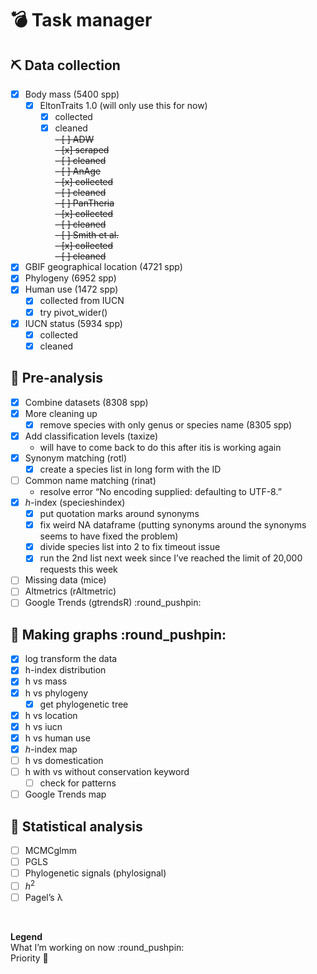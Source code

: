 
# :bomb: Task manager

## :pick: Data collection

-   [x] Body mass (5400 spp)
    -   [x] EltonTraits 1.0 (will only use this for now)
        -   [x] collected
        -   [x] cleaned  
            ~~- \[ \] ADW~~  
            ~~- \[x\] scraped~~  
            ~~- \[ \] cleaned~~  
            ~~- \[ \] AnAge~~  
            ~~- \[x\] collected~~  
            ~~- \[ \] cleaned~~  
            ~~- \[ \] PanTheria~~  
            ~~- \[x\] collected~~  
            ~~- \[ \] cleaned~~  
            ~~- \[ \] Smith et al.~~  
            ~~- \[x\] collected~~  
            ~~- \[ \] cleaned~~
-   [x] GBIF geographical location (4721 spp)
-   [x] Phylogeny (6952 spp)
-   [x] Human use (1472 spp)
    -   [x] collected from IUCN
    -   [x] try pivot\_wider()
-   [x] IUCN status (5934 spp)
    -   [x] collected
    -   [x] cleaned

## :abacus: Pre-analysis

-   [x] Combine datasets (8308 spp)
-   [x] More cleaning up
    -   [x] remove species with only genus or species name (8305 spp)
-   [x] Add classification levels (taxize)
    -   will have to come back to do this after itis is working again
-   [x] Synonym matching (rotl)
    -   [x] create a species list in long form with the ID
-   [ ] Common name matching (rinat)
    -   resolve error “No encoding supplied: defaulting to UTF-8.”
-   [x] *h*-index (specieshindex)
    -   [x] put quotation marks around synonyms
    -   [x] fix weird NA dataframe (putting synonyms around the synonyms
        seems to have fixed the problem)
    -   [x] divide species list into 2 to fix timeout issue
    -   [x] run the 2nd list next week since I’ve reached the limit of
        20,000 requests this week
-   [ ] Missing data (mice)
-   [ ] Altmetrics (rAltmetric)
-   [ ] Google Trends (gtrendsR) :round\_pushpin:

## :art: Making graphs :round\_pushpin:

-   [x] log transform the data
-   [x] h-index distribution
-   [x] h vs mass
-   [x] h vs phylogeny
    -   [x] get phylogenetic tree
-   [x] h vs location
-   [x] h vs iucn
-   [x] h vs human use
-   [x] *h*-index map
-   [ ] h vs domestication
-   [ ] h with vs without conservation keyword
    -   [ ] check for patterns
-   [ ] Google Trends map

## :rocket: Statistical analysis

-   [ ] MCMCglmm
-   [ ] PGLS
-   [ ] Phylogenetic signals (phylosignal)
-   [ ] *h*<sup>2</sup>
-   [ ] Pagel’s λ

 

**Legend**  
What I’m working on now :round\_pushpin:  
Priority :gem:  
